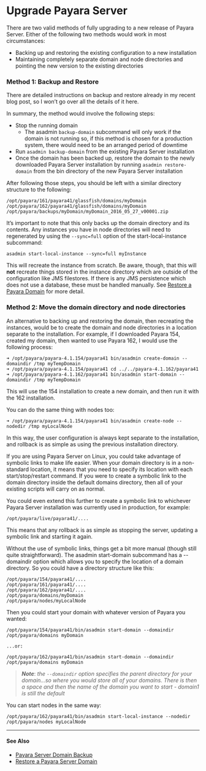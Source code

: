 # Upgrade Payara Server

There are two valid methods of fully upgrading to a new release of Payara Server. Either of the following two methods would work in most circumstances:

* Backing up and restoring the existing configuration to a new installation
* Maintaining completely separate domain and node directories and pointing the new version to the existing directories

### Method 1: Backup and Restore

There are detailed instructions on backup and restore already in my recent blog post, so I won’t go over all the details of it here.

In summary, the method would involve the following steps:

* Stop the running domain
    * The asadmin `backup-domain` subcommand will only work if the domain is not running so, if this method is chosen for a production system, there would need to be an arranged period of downtime
* Run `asadmin backup-domain` from the existing Payara Server installation
* Once the domain has been backed up, restore the domain to the newly downloaded Payara Server installation by running `asadmin restore-domain` from the bin directory of the new Payara Server installation

After following those steps, you should be left with a similar directory structure to the following:

```
/opt/payara/161/payara41/glassfish/domains/myDomain
/opt/payara/162/payara41/glassfish/domains/myDomain
/opt/payara/backups/myDomain/myDomain_2016_05_27_v00001.zip
```

It’s important to note that this only backs up the domain directory and its contents. Any instances you have in node directories will need to regenerated by using the `--sync=full` option of the start-local-instance subcommand:

```
asadmin start-local-instance --sync=full myInstance
```

This will recreate the instance from scratch. Be aware, though, that this will **not** recreate things stored in the instance directory which are outside of the configuration like JMS filestores. If there is any JMS persistence which does not use a database, these must be handled manually. See [Restore a Payara Domain](restore-domain.md) for more detail.


### Method 2: Move the domain directory and node directories

An alternative to backing up and restoring the domain, then recreating the instances, would be to create the domain and node directories in a location separate to the installation. For example, if I downloaded Payara 154, created my domain, then wanted to use Payara 162, I would use the following process:

```
➜ /opt/payara/payara-4.1.154/payara41 bin/asadmin create-domain --domaindir /tmp myTempDomain
➜ /opt/payara/payara-4.1.154/payara41 cd ../../payara-4.1.162/payara41
➜ /opt/payara/payara-4.1.162/payara41 bin/asadmin start-domain --domaindir /tmp myTempDomain
```

This will use the 154 installation to create a new domain, and then run it with the 162 installation.

You can do the same thing with nodes too:

```
➜ /opt/payara/payara-4.1.154/payara41 bin/asadmin create-node --nodedir /tmp myLocalNode
```

In this way, the user configuration is always kept separate to the installation, and rollback is as simple as using the previous installation directory.

If you are using Payara Server on Linux, you could take advantage of symbolic links to make life easier. When your domain directory is in a non-standard location, it means that you need to specify its location with each start/stop/restart command. If you were to create a symbolic link to the domain directory inside the default domains directory, then all of your existing scripts will carry on as normal.

You could even extend this further to create a symbolic link to whichever Payara Server installation was currently used in production, for example:

```
/opt/payara/live/payara41/....
```

This means that any rollback is as simple as stopping the server, updating a symbolic link and starting it again.

Without the use of symbolic links, things get a bit more manual (though still quite straightforward). The asadmin start-domain subcommand has a --domaindir option which allows you to specify the location of a domain directory. So you could have a directory structure like this:

```
/opt/payara/154/payara41/....
/opt/payara/161/payara41/....
/opt/payara/162/payara41/....
/opt/payara/domains/myDomain
/opt/payara/nodes/myLocalNode
```

Then you could start your domain with whatever version of Payara you wanted:

```
/opt/payara/154/payara41/bin/asadmin start-domain --domaindir /opt/payara/domains myDomain

...or:

/opt/payara/162/payara41/bin/asadmin start-domain --domaindir /opt/payara/domains myDomain
```

> ***Note***: *the `--domaindir` option specifies the parent directory for your domain...so where you would store all of your domains. There is then a space and then the name of the domain you want to start - domain1 is still the default*

You can start nodes in the same way:

```
/opt/payara/162/payara41/bin/asadmin start-local-instance --nodedir /opt/payara/nodes myLocalNode
```

----

#### See Also

* [Payara Server Domain Backup](backup-domain.md)
* [Restore a Payara Server Domain](restore-domain.md)